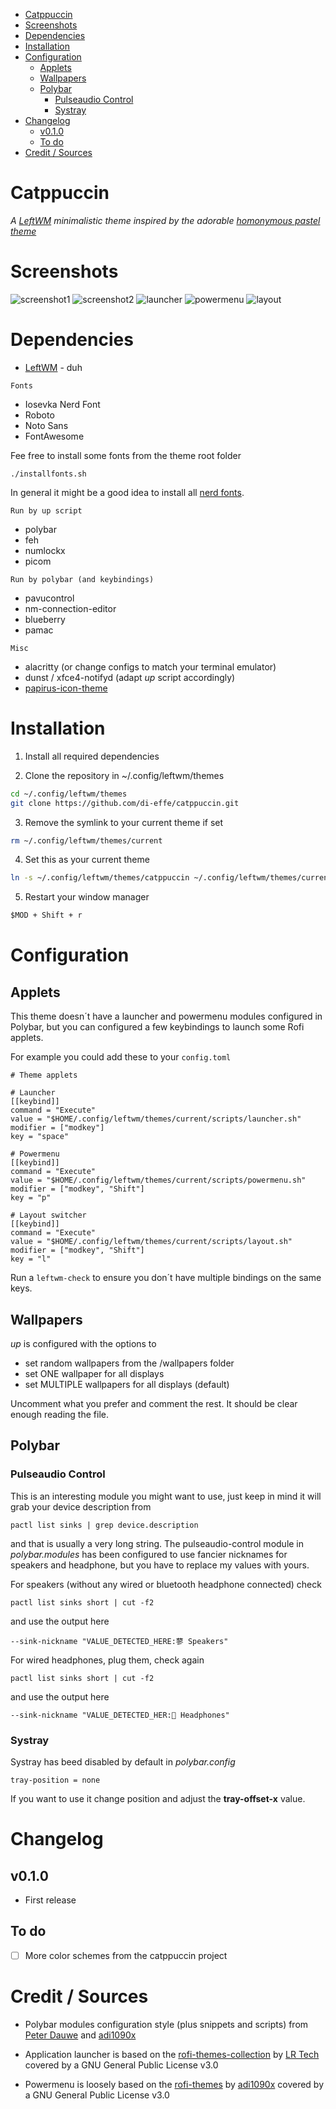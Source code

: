 - [Catppuccin](#catppuccin)
- [Screenshots](#screenshots)
- [Dependencies](#dependencies)
- [Installation](#installation)
- [Configuration](#configuration)
  - [Applets](#applets)
  - [Wallpapers](#wallpapers)
  - [Polybar](#polybar)
    - [Pulseaudio Control](#pulseaudio-control)
    - [Systray](#systray)
- [Changelog](#changelog)
  - [v0.1.0](#v010)
  - [To do](#to-do)
- [Credit / Sources](#credit--sources)


# Catppuccin
*A [LeftWM](https://github.com/leftwm/leftwm) minimalistic theme inspired by the adorable [homonymous pastel theme](https://github.com/catppuccin)*



# Screenshots
![screenshot1](./screenshots/screenshot1.png)
![screenshot2](./screenshots/screenshot2.png)
![launcher](./screenshots/launcher.png)
![powermenu](./screenshots/powermenu.png)
![layout](./screenshots/layout.png)

# Dependencies

- [LeftWM](https://github.com/leftwm/leftwm) - duh

`Fonts`
- Iosevka Nerd Font
- Roboto
- Noto Sans
- FontAwesome

Fee free to install some fonts from the theme root folder
```
./installfonts.sh
```

In general it might be a good idea to install all [nerd fonts](https://www.nerdfonts.com/).

`Run by up script`

- polybar
- feh
- numlockx
- picom     

`Run by polybar (and keybindings)`

- pavucontrol
- nm-connection-editor
- blueberry
- pamac


`Misc`
- alacritty (or change configs to match your terminal emulator)
- dunst / xfce4-notifyd  (adapt *up* script accordingly)
- [papirus-icon-theme](https://github.com/PapirusDevelopmentTeam/papirus-icon-theme)


# Installation
1. Install all required dependencies

2. Clone the repository in ~/.config/leftwm/themes

```BASH
cd ~/.config/leftwm/themes
git clone https://github.com/di-effe/catppuccin.git
```

3. Remove the symlink to your current theme if set

```BASH
rm ~/.config/leftwm/themes/current
```
4. Set this as your current theme

```BASH
ln -s ~/.config/leftwm/themes/catppuccin ~/.config/leftwm/themes/current
```

5. Restart your window manager

```Default shortcut
$MOD + Shift + r
```



# Configuration 

## Applets

This theme doesn´t have a launcher and powermenu modules configured in Polybar, but you can configured a few keybindings to launch some Rofi applets.

For example you could add these to your `config.toml`

```
# Theme applets

# Launcher
[[keybind]]
command = "Execute"
value = "$HOME/.config/leftwm/themes/current/scripts/launcher.sh"
modifier = ["modkey"]
key = "space"

# Powermenu
[[keybind]]
command = "Execute"
value = "$HOME/.config/leftwm/themes/current/scripts/powermenu.sh"
modifier = ["modkey", "Shift"]
key = "p"

# Layout switcher
[[keybind]]
command = "Execute"
value = "$HOME/.config/leftwm/themes/current/scripts/layout.sh"
modifier = ["modkey", "Shift"]
key = "l"
```

Run a `leftwm-check` to ensure you don´t have multiple bindings on the same keys.



## Wallpapers

*up* is configured with the options to
- set random wallpapers from the /wallpapers folder
- set ONE wallpaper for all displays
- set MULTIPLE wallpapers for all displays (default)

Uncomment what you prefer and comment the rest. It should be clear enough reading the file.


## Polybar

### Pulseaudio Control
This is an interesting module you might want to use, just keep in mind it will grab your device description from

```
pactl list sinks | grep device.description
```

and that is usually a very long string.
The pulseaudio-control module in *polybar.modules* has been configured to use fancier nicknames for speakers and headphone, but you have to replace my values with yours.

For speakers (without any wired or bluetooth headphone connected) check
```
pactl list sinks short | cut -f2
```

and use the output here
```
--sink-nickname "VALUE_DETECTED_HERE:蓼 Speakers" 
```

For wired headphones, plug them, check again
```
pactl list sinks short | cut -f2
```

and use the output here
```
--sink-nickname "VALUE_DETECTED_HER: Headphones"
```


### Systray
Systray has beed disabled by default in *polybar.config*
```
tray-position = none
```
If you want to use it change position and adjust the **tray-offset-x** value.




# Changelog

## v0.1.0
- First release


## To do
- [ ] More color schemes from the catppuccin project



# Credit / Sources

- Polybar modules configuration style (plus snippets and scripts) from [Peter Dauwe](https://github.com/PeterDauwe) and [adi1090x](https://github.com/adi1090x/polybar-themes)

- Application launcher is based on the [rofi-themes-collection](https://github.com/lr-tech/rofi-themes-collection) by [LR Tech](https://github.com/lr-tech) covered by a GNU General Public License v3.0

- Powermenu is loosely based on the [rofi-themes](hhttps://github.com/adi1090x/rofi) by [adi1090x](https://github.com/adi1090x) covered by a GNU General Public License v3.0

